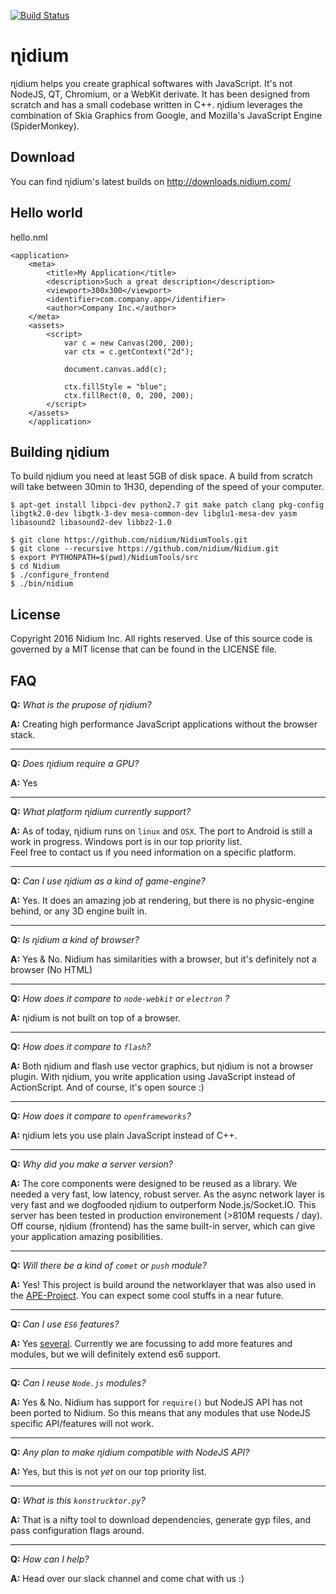 [![Build Status](https://travis-ci.org/nidium/Nidium.svg?branch=classmapper)](https://travis-ci.org/nidium/Nidium)

# ɳidium

ɳidium helps you create graphical softwares with JavaScript. It's not NodeJS, QT, Chromium, or a WebKit derivate. It has been designed from scratch and has a small codebase written in C++. ɳidium leverages the combination of Skia Graphics from Google, and Mozilla's JavaScript Engine (SpiderMonkey). 

## Download

You can find ɳidium's latest builds on http://downloads.nidium.com/

## Hello world

hello.nml

```
<application>
    <meta>
        <title>My Application</title>
        <description>Such a great description</description>
        <viewport>300x300</viewport>
        <identifier>com.company.app</identifier>
        <author>Company Inc.</author>
    </meta>
    <assets>
        <script>
            var c = new Canvas(200, 200);
            var ctx = c.getContext("2d");

            document.canvas.add(c);

            ctx.fillStyle = "blue";
            ctx.fillRect(0, 0, 200, 200);
        </script>
    </assets>
    </application>
```

## Building ɳidium

To build ɳidium you need at least 5GB of disk space. A build from scratch will take between 30min to 1H30, depending of the speed of your computer.

```
$ apt-get install libpci-dev python2.7 git make patch clang pkg-config libgtk2.0-dev libgtk-3-dev mesa-common-dev libglu1-mesa-dev yasm libasound2 libasound2-dev libbz2-1.0

$ git clone https://github.com/nidium/NidiumTools.git
$ git clone --recursive https://github.com/nidium/Nidium.git
$ export PYTHONPATH=$(pwd)/NidiumTools/src
$ cd Nidium
$ ./configure_frontend
$ ./bin/nidium
```

## License

Copyright 2016 Nidium Inc. All rights reserved.
Use of this source code is governed by a MIT license that can be found in the LICENSE file.

## FAQ

**Q:** _What is the prupose of ɳidium?_

**A:** Creating high performance JavaScript applications without the browser stack.

---

**Q:** _Does ɳidium require a GPU?_

**A:** Yes

---

**Q:** _What platform ɳidium currently support?_

**A:** As of today, ɳidium runs on `linux` and `OSX`. The port to Android is still a work in progress. Windows port is in our top priority list.  
Feel free to contact us if you need information on a specific platform.

---

**Q:** _Can I use ɳidium as a kind of game-engine?_

**A:** Yes. It does an amazing job at rendering, but there is no physic-engine behind, or any 3D engine built in.

---

**Q:** _Is ɳidium a kind of browser?_

**A:** Yes & No. Nidium has similarities with a browser, but it's definitely not a browser (No HTML)

---

**Q:** _How does it compare to `node-webkit` or `electron` ?_

**A:**  ɳidium is not built on top of a browser.

---

**Q:** _How does it compare to `flash`?_

**A:** Both ɳidium and flash use vector graphics, but ɳidium is not a browser plugin. With ɳidium, you write application using JavaScript instead of ActionScript. And of course, it's open source :)

---

**Q:** _How does it compare to `openframeworks`?_

**A:** ɳidium lets you use plain JavaScript instead of C++.

---

**Q:** _Why did you make a server version?_

**A:** The core components were designed to be reused as a library.
   We needed a very fast, low latency, robust server. As the async network layer is very fast and we dogfooded ɳidium to outperform Node.js/Socket.IO. 
   This server has been tested in production environement (>810M requests / day).
   Off course, ɳidium (frontend) has the same built-in server, which can give your application amazing posibilities.

---

**Q:** _Will there be a kind of `comet` or `push` module?_

**A:** Yes! This project is build around the networklayer that was also used in the
   [APE-Project](http://ape-project.org/). You can expect some cool stuffs in a near future.

---

**Q:** _Can I use `ES6` features?_

**A:** Yes [several](https://kangax.github.io/compat-table/es6/#firefox31). Currently 
   we are focussing to add more features and modules, but we will definitely 
   extend es6 support.

---

**Q:** _Can I reuse `Node.js` modules?_

**A:** Yes & No. Nidium has support for `require()` but NodeJS API has not been ported to Nidium. So this means that any modules that use NodeJS specific API/features will not work.

---

**Q:** _Any plan to make ɳidium compatible with NodeJS API?_

**A:** Yes, but this is not _yet_ on our top priority list. 

---

**Q:** _What is this `konstrucktor.py`?_

**A:** That is a nifty tool to download dependencies, generate gyp files, and pass 
   configuration flags around.

---

**Q:** _How can I help?_

**A:** Head over our slack channel and come chat with us :)

